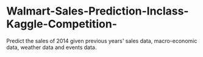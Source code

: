 # Walmart-Sales-Prediction-Inclass-Kaggle-Competition-
Predict the sales of 2014 given previous years' sales data, macro-economic data, weather data and events data.
